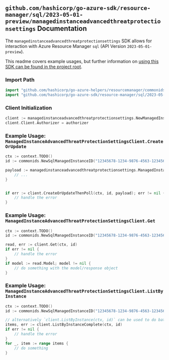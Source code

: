
## `github.com/hashicorp/go-azure-sdk/resource-manager/sql/2023-05-01-preview/managedinstanceadvancedthreatprotectionsettings` Documentation

The `managedinstanceadvancedthreatprotectionsettings` SDK allows for interaction with Azure Resource Manager `sql` (API Version `2023-05-01-preview`).

This readme covers example usages, but further information on [using this SDK can be found in the project root](https://github.com/hashicorp/go-azure-sdk/tree/main/docs).

### Import Path

```go
import "github.com/hashicorp/go-azure-helpers/resourcemanager/commonids"
import "github.com/hashicorp/go-azure-sdk/resource-manager/sql/2023-05-01-preview/managedinstanceadvancedthreatprotectionsettings"
```


### Client Initialization

```go
client := managedinstanceadvancedthreatprotectionsettings.NewManagedInstanceAdvancedThreatProtectionSettingsClientWithBaseURI("https://management.azure.com")
client.Client.Authorizer = authorizer
```


### Example Usage: `ManagedInstanceAdvancedThreatProtectionSettingsClient.CreateOrUpdate`

```go
ctx := context.TODO()
id := commonids.NewSqlManagedInstanceID("12345678-1234-9876-4563-123456789012", "example-resource-group", "managedInstanceValue")

payload := managedinstanceadvancedthreatprotectionsettings.ManagedInstanceAdvancedThreatProtection{
	// ...
}


if err := client.CreateOrUpdateThenPoll(ctx, id, payload); err != nil {
	// handle the error
}
```


### Example Usage: `ManagedInstanceAdvancedThreatProtectionSettingsClient.Get`

```go
ctx := context.TODO()
id := commonids.NewSqlManagedInstanceID("12345678-1234-9876-4563-123456789012", "example-resource-group", "managedInstanceValue")

read, err := client.Get(ctx, id)
if err != nil {
	// handle the error
}
if model := read.Model; model != nil {
	// do something with the model/response object
}
```


### Example Usage: `ManagedInstanceAdvancedThreatProtectionSettingsClient.ListByInstance`

```go
ctx := context.TODO()
id := commonids.NewSqlManagedInstanceID("12345678-1234-9876-4563-123456789012", "example-resource-group", "managedInstanceValue")

// alternatively `client.ListByInstance(ctx, id)` can be used to do batched pagination
items, err := client.ListByInstanceComplete(ctx, id)
if err != nil {
	// handle the error
}
for _, item := range items {
	// do something
}
```
